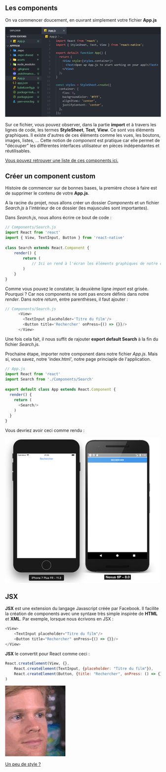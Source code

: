 ## Les components

On va commencer doucement, en ouvrant simplement votre fichier **App.js**  

![image code-hello-world](../assets/img/code-1.png)  

Sur ce fichier, vous pouvez observer, dans la partie **import** et à travers les lignes de code, les termes **StyleSheet**, **Text**, **View**. Ce sont vos éléments graphiques. Il existe d'autres de ces éléments comme les vues, les boutons, images, listes, ... Cette notion de *component* est pratique car elle permet de "découper" les différentes interfaces utilisateur en pièces indépendantes et réutilisables.  

<a href="https://facebook.github.io/react-native/docs/components-and-apis.html#basic-components">Vous pouvez retrouver une liste de ces components ici.</a>  

## Créer un component custom

Histoire de commencer sur de bonnes bases, la première chose à faire est de supprimer le contenu de votre **App.js**.  

A la racine du projet, nous allons créer un dossier *Components* et un fichier *Search.js* à l'intérieur de ce dossier (les majuscules sont importantes).

Dans *Search.js*, nous allons écrire ce bout de code :  

```javascript
// Components/Search.js
import React from 'react'
import { View, TextInput, Button } from 'react-native'

class Search extends React.Component {
    render() {
        return (
            // Ici on rend à l'écran les éléments graphiques de notre component custom Search
        )
    }
}

```  

Comme vous pouvez le constater, la deuxième ligne *import* est grisée. Pourquoi ? Car nos components ne sont pas encore définis dans notre *render*. Dans notre *return*, entre parenthèses, il faut ajouter : 

```javascript
// Components/Search.js
      <View>
        <TextInput placeholder='Titre du film'/>
        <Button title='Rechercher' onPress={() => {}}/>
      </View>
```

Une fois cela fait, il nous suffit de rajouter **export default Search** à la fin du fichier *Search.js*.  

Prochaine étape, importer notre component dans notre fichier *App.js*. Mais si, vous savez, notre 'index.html', notre page princiaple de l'application.  

```javascript
// App.js
import React from 'react'
import Search from './Components/Search'

export default class App extends React.Component {
  render() {
    return (
      <Search/>
    )
  }
}
```  

Vous devriez avoir ceci comme rendu :  

![image smartphones-search](../assets/img/smartphone-diff.png)  

## JSX

**JSX** est une extension du langage Javascript créée par Facebook. Il facilite la création de components avec une syntaxe très simple inspirée de **HTML** et **XML**. Par exemple, lorsque nous écrivons en JSX :  

```javascript
<View>
    <TextInput placeholder="Titre du film"/>
    <Button title="Rechercher" onPress={() => {}}/>
</View>
```  

**JSX** le convertit pour React comme ceci :  

```javascript
React.createElement(View, {},
  	React.createElement(TextInput, {placeholder: "Titre du film"}),
    React.createElement(Button, {title: "Rechercher", onPress: () => {}})
)
```  

![image what gif](../assets/gif/what.gif)

<a href="./react-native-3.md">Un peu de style ?</a>